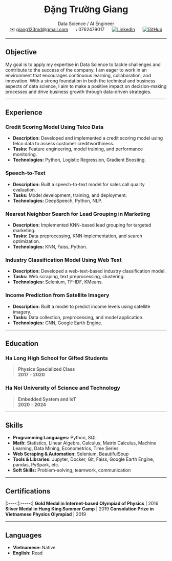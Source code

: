 <div align="center">

# Đặng Trường Giang  
Data Science / AI Engineer  
✉️ giang123md@gmail.com &nbsp;&nbsp;&nbsp;&nbsp; 📞 0762479017 &nbsp;&nbsp;&nbsp;&nbsp; [![LinkedIn](https://img.shields.io/badge/-LinkedIn-blue?style=flat&logo=linkedin)](https://www.linkedin.com/in/giangdangtruong/) &nbsp;&nbsp;&nbsp;&nbsp; [![GitHub](https://img.shields.io/badge/-GitHub-333?style=flat&logo=github)](https://github.com/giangchicken)

</div>

---
## **Objective**
My goal is to apply my expertise in Data Science to tackle challenges and contribute to the success of the company. I am eager to work in an environment that encourages continuous learning, collaboration, and innovation. With a strong foundation in both the technical and business aspects of data science, I aim to make a positive impact on decision-making processes and drive business growth through data-driven strategies. 

---

## **Experience**

### **Credit Scoring Model Using Telco Data**   
- **Description:** Developed and implemented a credit scoring model using telco data to assess customer creditworthiness.
- **Tasks:** Feature engineering, model training, and performance monitoring.
- **Technologies:** Python, Logistic Regression, Gradient Boosting.

### **Speech-to-Text**  
- **Description:** Built a speech-to-text model for sales call quality evaluation.
- **Tasks:** Model development, training, and deployment.
- **Technologies:** DeepSpeech, Python, NLP.

### **Nearest Neighbor Search for Lead Grouping in Marketing**   
- **Description:** Implemented KNN-based lead grouping for targeted marketing.
- **Tasks:** Data preprocessing, KNN implementation, and search optimization.
- **Technologies:** KNN, Faiss, Python.

### **Industry Classification Model Using Web Text**  
- **Description:** Developed a web-text-based industry classification model.
- **Tasks:** Web scraping, text preprocessing, clustering.
- **Technologies:** Selenium, TF-IDF, KMeans.

### **Income Prediction from Satellite Imagery**  
- **Description:** Built a model to predict income levels using satellite imagery.
- **Tasks:** Data collection, preprocessing, and model application.
- **Technologies:** CNN, Google Earth Engine.

---

## **Education**

### **Ha Long High School for Gifted Students**  
>**Physics Specialized Class**  
>**2017** - **2020**  

### **Ha Noi University of Science and Technology**  
>**Embedded System and IoT**  
>**2020** - **2024**

---

## **Skills**
- **Programming Languages:** Python, SQL
- **Math:** Statistics, Linear Algebra, Calculus, Matrix Calculus, Machine Learning, Data Mining, Econometrics, Time Series 
- **Web Scraping & Automation:** Selenium, BeautifulSoup
- **Tools & Libraries:** Jupyter, Docker, Git, Faiss, Google Earth Engine, pandas, PySpark, etc.
- **Soft Skills:** Problem-solving, teamwork, communication

---

## **Certifications**

|:----:|:-----:|
**Gold Medal in Internet-based Olympiad of Physics** | 2016
**Silver Medal in Hung King Summer Camp** | 2019
**Consolation Prize in Vietnamese Physics Olympiad** | 2019

---

## **Languages**
- **Vietnamese:** Native
- **English:** Read
